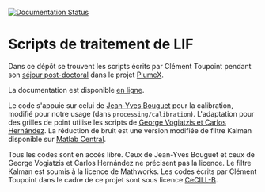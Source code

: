 [![Documentation Status](https://readthedocs.org/projects/plumex-lif/badge/?version=latest)](https://plumex-lif.readthedocs.io/en/latest/?badge=latest)

# Scripts de traitement de LIF

Dans ce dépôt se trouvent les scripts écrits par Clément Toupoint pendant son
[séjour post-doctoral](https://plumexlyon.github.io/arrivee-de-clement-toupoint.html)
dans le projet [PlumeX](https://plumexlyon.github.io/pages/a-propos.html).

La documentation est disponible [en ligne](https://plumex-lif.readthedocs.io/en/latest/).

Le code s'appuie sur celui de [Jean-Yves Bouguet](http://www.vision.caltech.edu/bouguetj/)
pour la calibration, modifié pour notre usage (dans `processing/calibration`).
L'adaptation pour des grilles de point utilise les scripts de
[George Vogiatzis et Carlos Hernández](http://george-vogiatzis.org/calib/).
La réduction de bruit est une version modifiée de filtre Kalman disponible sur
[Matlab Central](https://fr.mathworks.com/matlabcentral/fileexchange/26334-kalman-filter-for-noisy-movies).

Tous les codes sont en accès libre. Ceux de Jean-Yves Bouguet et ceux de George Vogiatzis et Carlos
Hernández ne précisent pas la licence. Le filtre Kalman est soumis à la licence de Mathworks.
Les codes écrits par Clément Toupoint dans le cadre de ce projet sont sous
licence [CeCILL-B](https://cecill.info/licences/Licence_CeCILL-B_V1-en.html).
